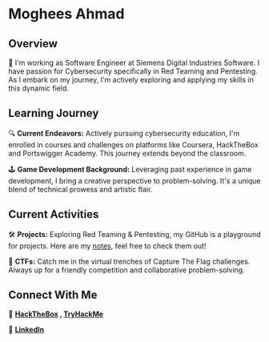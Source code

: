 # Moghees Ahmad

## Overview

🚀 I'm working as Software Engineer at Siemens Digital Industries Software. I have passion for Cybersecurity specifically in Red Teaming and Pentesting. As I embark on my journey, I'm actively exploring and applying my skills in this dynamic field.

## Learning Journey

🔍 **Current Endeavors:** Actively pursuing cybersecurity education, I'm enrolled in courses and challenges on platforms like Coursera, HackTheBox and Portswigger Academy. This journey extends beyond the classroom.

🕹️ **Game Development Background:** Leveraging past experience in game development, I bring a creative perspective to problem-solving. It's a unique blend of technical prowess and artistic flair.

## Current Activities

🛠️ **Projects:** Exploring Red Teaming & Pentesting, my GitHub is a playground for projects. Here are my [notes](https://moghees-ahmad.gitbook.io/notes), feel free to check them out!

🔭 **CTFs:** Catch me in the virtual trenches of Capture The Flag challenges. Always up for a friendly competition and collaborative problem-solving.

## Connect With Me

🔐 **[HackTheBox](https://app.hackthebox.com/profile/1169705) , [TryHackMe](https://tryhackme.com/p/mogheesahmad244)**

🔗 **<a href="https://www.linkedin.com/in/moghees-ahmad-064a94188">LinkedIn</a>**
